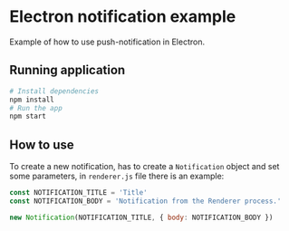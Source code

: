 # Electron notification example

Example of how to use push-notification in Electron.

## Running application

```bash
# Install dependencies
npm install
# Run the app
npm start
```
## How to use

To create a new notification, has to create a ``Notification`` object and set some parameters, in ``renderer.js`` file there is an example:

```js
const NOTIFICATION_TITLE = 'Title'
const NOTIFICATION_BODY = 'Notification from the Renderer process.'

new Notification(NOTIFICATION_TITLE, { body: NOTIFICATION_BODY })
```
